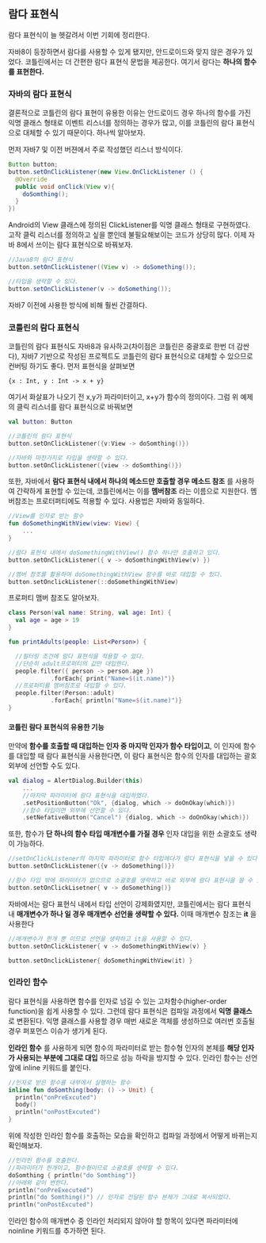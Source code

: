 ## 람다 표현식

람다 표현식이 늘 헷갈려서 이번 기회에 정리한다.

자바8이 등장하면서 람다를 사용할 수 있게 됐지만, 안드로이드와 맞지 않은 경우가 있었다. 코틀린에서는 더 간편한 람다 표현식 문법을 제공한다. 여기서 람다는 **하나의 함수를 표현한다.**

### 자바의 람다 표현식

결론적으로 코틀린의 람다 표현이 유용한 이유는 안드로이드 경우 하나의 함수를 가진 익명 클래스 형태로 이벤트 리스너를 정의하는 경우가 많고, 이를 코틀린의 람다 표현식으로 대체할 수 있기 때문이다. 하나씩 알아보자.

먼저 자바7 및 이전 버젼에서 주로 작성했던 리스너 방식이다.

```java
Button button;
button.setOnClickListener(new View.OnClickListener () {
  @Override
  public void onClick(View v){
    doSomthing();
  }
})
```

Android의 View 클래스에 정의된 ClickListener를 익명 클래스 형태로 구현하였다.
고작 클릭 리스너를 정의하고 싶을 뿐인데 불필요해보이는 코드가 상당히 많다. 이제 자바 8에서 쓰이는 람다 표현식으로 바꿔보자.

```java
//Java8의 람다 표현식
button.setOnClickListener((View v) -> doSomething());

//타입을 생략할 수 있다.
button.setOnClickListener(v -> doSomething());
```

자바7 이전에 사용한 방식에 비해 훨씬 간결하다.

### 코틀린의 람다 표현식 

코틀린의 람다 표현식도 자바8과 유사하고(차이점은 코틀린은 중괄호로 한번 더 감싼다), 자바7 기반으로 작성된 프로젝트도 코틀린의 람다 표현식으로 대체할 수 있으므로 컨버팅 하기도 좋다. 먼저 표현식을 살펴보면

`{x : Int, y : Int -> x + y}`

여기서 화살표가 나오기 전 x,y가 파라미터이고, x+y가 함수의 정의이다. 그럼 위 예제의 클릭 리스너를 람다 표현식으로 바꿔보면

```kotlin
val button: Button

//코틀린의 람다 표현식
button.setOnClickListener({v:View -> doSomthing()})

//자바와 마찬가지로 타입을 생략할 수 있다.
button.setOnClickListener({view -> doSomthing()})
```

또한, 자바에서 **람다 표현식 내에서 하나의 메소드만 호출할 경우 메소드 참조** 를 사용하여 간략하게 표현할 수 있는데, 코틀린에서는 이를 **멤버참조** 라는 이름으로 지원한다. 멤버참조는 프로터퍼티에도 적용할 수 있다. 사용법은 자바와 동일하다. 

```kotlin
//View를 인자로 받는 함수
fun doSomethingWithView(view: View) {
	...
}

//람다 표현식 내에서 doSomethingWithView() 함수 하나만 호출하고 있다.
button.setOnClickListener({ v -> doSomthingWithView(v) })

//멤버 참조를 활용하여 doSomethingWithView 함수를 바로 대입할 수 있다.
button.setOnclickListener(::doSomethingWithView)
```

프로퍼티 맴버 참조도 알아보자.

```kotlin
class Person(val name: String, val age: Int) {
  val age = age > 19
}

fun printAdults(people: List<Person>) {

  //필터링 조건에 람다 표현식을 적용할 수 있다. 
  //단순히 adult프로퍼티의 값만 대입한다.
  people.filter({ person -> person.age })
  			.forEach{ print("Name=$(it.name)")}
  //프로퍼티를 멤버참조로 대입할 수 있다.
  people.filter(Person::adult)
  			.forEach{ println("Name=$(it.name)")}
}

```

#### 코틀린 람다 표현식의 유용한 기능 

만약에 **함수를 호출할 때 대입하는 인자 중 마지막 인자가 함수 타입이고**, 이 인자에 함수를 대입할 때 람다 표현식을 사용한다면, 이 람다 표현식은 함수의 인자를 대입하는 괄호 외부에 선언할 수도 있다. 

```kotlin
val dialog = AlertDialog.Builder(this)
	...
	//마지막 파라미터에 람다 표현식을 대입하였다. 
	.setPositionButton("Ok", {dialog, which -> doOnOkay(which)})
	//함수 타입이면 외부에 선언할 수 있다.
	.setNefativeButton("Cancel") {dialog, which -> doOnOkay(which)})   
```

또한, 함수가 **단 하나의 함수 타입 매개변수를 가질 경우** 인자 대입을 위한 소괄호도 생략이 가능하다.

```kotlin
//setOnClickListener의 마지막 파라미터로 함수 타입에다가 람다 표현식을 넣을 수 있다.
button.setOnClickListener({v -> doSomething()})

//함수 타입 밖에 파라미터가 없으므로 소괄호를 생략하고 바로 외부에 람다 표현시을 쓸 수 있다.
button.setOnClickLisetner{ v -> doSomething()}
```

자바에서는 람다 표현식 내에서 타입 선언이 강제화였지만, 코틀린에서는 람다 표현식 내 **매개변수가 하나 일 경우 매개변수 선언을 생략할 수 있다.** 이때 매개변수 참조는 **it** 을 사용한다

```kotlin
//매개변수가 한개 뿐 이므로 선언을 생략하고 it을 사용할 수 있다.
button.setOnClickListener{ v -> doSomethingWithView(v) }

button.setOnclickListener{ doSomethingWithView(it) }
```

### 인라인 함수

람다 표현식을 사용하면 함수를 인자로 넘길 수 있는 고차함수(higher-order function)을 쉽게 사용할 수 있다. 그런데 람다 표현식은 컴파일 과정에서 **익명 클래스** 로 변환된다. 익명 클래스를 사용할 경우 매번 새로운 객체를 생성하므로 여러번 호출될 경우 퍼포먼스 이슈가 생기게 된다.

**인라인 함수** 를 사용하게 되면 함수의 파라미터로 받는 함수형 인자의 본체를 **해당 인자가 사용되는 부분에 그대로 대입** 하므로 성능 하락을 방지할 수 있다. 인라인 함수는 선언 앞에 inline 키워드를 붙인다.

```kotlin
//인자로 받은 함수를 내부에서 실행하는 함수
inline fun doSomthing(body: () -> Unit) {
  println("onPreExcuted")
  body()
  println("onPostExcuted")
}
```

위에 작성한 인라인 함수를 호출하는 모습을 확인하고 컴파일 과정에서 어떻게 바뀌는지 확인해보자.

```kotlin
//인라인 함수를 호출한다.
//파라미터가 한개이고, 함수형이므로 소괄호를 생략할 수 있다. 
doSomthing { println("do Somthing")}
//아래와 같이 변한다.
println("onPreExecuted")
println("do Somthing()") // 인자로 전달된 함수 본체가 그대로 복사되었다.
println("onPostExcuted")
```

인라인 함수의 매개변수 중 인라인 처리되지 않아야 할 항목이 있다면 파라미터에 noinline 키워드를 추가하면 된다. 
